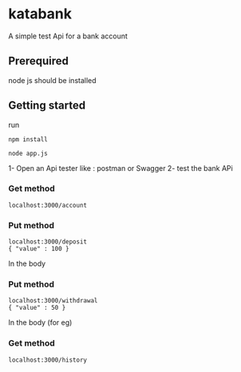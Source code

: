 # katabank
A simple test  Api for a bank account 

## Prerequired
node js should be installed 

## Getting started 

run 
```
npm install
````
````
node app.js
````

1- Open an Api tester like : postman or Swagger
2- test the bank APi 

### Get method
````
localhost:3000/account
````
### Put method

````
localhost:3000/deposit
{ "value" : 100 } 
````
In the body

### Put method

````
localhost:3000/withdrawal
{ "value" : 50 } 
````
In the body (for eg)


### Get method
````
localhost:3000/history
````






















